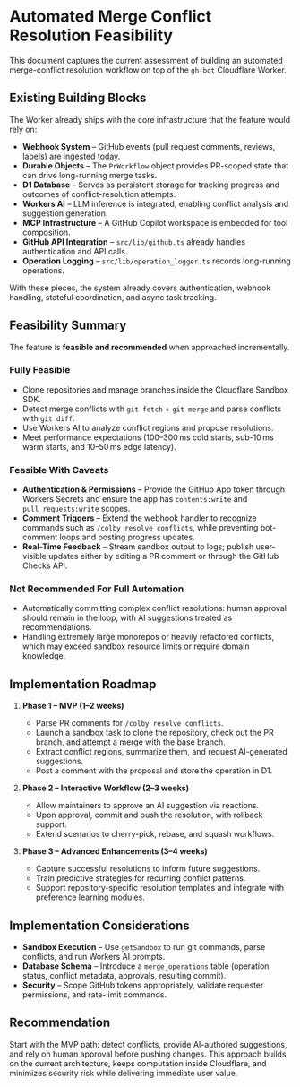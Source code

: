 # Automated Merge Conflict Resolution Feasibility

This document captures the current assessment of building an automated merge-conflict resolution workflow on top of the `gh-bot` Cloudflare Worker.

## Existing Building Blocks

The Worker already ships with the core infrastructure that the feature would rely on:

- **Webhook System** – GitHub events (pull request comments, reviews, labels) are ingested today.
- **Durable Objects** – The `PrWorkflow` object provides PR-scoped state that can drive long-running merge tasks.
- **D1 Database** – Serves as persistent storage for tracking progress and outcomes of conflict-resolution attempts.
- **Workers AI** – LLM inference is integrated, enabling conflict analysis and suggestion generation.
- **MCP Infrastructure** – A GitHub Copilot workspace is embedded for tool composition.
- **GitHub API Integration** – `src/lib/github.ts` already handles authentication and API calls.
- **Operation Logging** – `src/lib/operation_logger.ts` records long-running operations.

With these pieces, the system already covers authentication, webhook handling, stateful coordination, and async task tracking.

## Feasibility Summary

The feature is **feasible and recommended** when approached incrementally.

### Fully Feasible

- Clone repositories and manage branches inside the Cloudflare Sandbox SDK.
- Detect merge conflicts with `git fetch` + `git merge` and parse conflicts with `git diff`.
- Use Workers AI to analyze conflict regions and propose resolutions.
- Meet performance expectations (100–300 ms cold starts, sub-10 ms warm starts, and 10–50 ms edge latency).

### Feasible With Caveats

- **Authentication & Permissions** – Provide the GitHub App token through Workers Secrets and ensure the app has `contents:write` and `pull_requests:write` scopes.
- **Comment Triggers** – Extend the webhook handler to recognize commands such as `/colby resolve conflicts`, while preventing bot-comment loops and posting progress updates.
- **Real-Time Feedback** – Stream sandbox output to logs; publish user-visible updates either by editing a PR comment or through the GitHub Checks API.

### Not Recommended For Full Automation

- Automatically committing complex conflict resolutions: human approval should remain in the loop, with AI suggestions treated as recommendations.
- Handling extremely large monorepos or heavily refactored conflicts, which may exceed sandbox resource limits or require domain knowledge.

## Implementation Roadmap

1. **Phase 1 – MVP (1–2 weeks)**
   - Parse PR comments for `/colby resolve conflicts`.
   - Launch a sandbox task to clone the repository, check out the PR branch, and attempt a merge with the base branch.
   - Extract conflict regions, summarize them, and request AI-generated suggestions.
   - Post a comment with the proposal and store the operation in D1.

2. **Phase 2 – Interactive Workflow (2–3 weeks)**
   - Allow maintainers to approve an AI suggestion via reactions.
   - Upon approval, commit and push the resolution, with rollback support.
   - Extend scenarios to cherry-pick, rebase, and squash workflows.

3. **Phase 3 – Advanced Enhancements (3–4 weeks)**
   - Capture successful resolutions to inform future suggestions.
   - Train predictive strategies for recurring conflict patterns.
   - Support repository-specific resolution templates and integrate with preference learning modules.

## Implementation Considerations

- **Sandbox Execution** – Use `getSandbox` to run git commands, parse conflicts, and run Workers AI prompts.
- **Database Schema** – Introduce a `merge_operations` table (operation status, conflict metadata, approvals, resulting commit).
- **Security** – Scope GitHub tokens appropriately, validate requester permissions, and rate-limit commands.

## Recommendation

Start with the MVP path: detect conflicts, provide AI-authored suggestions, and rely on human approval before pushing changes. This approach builds on the current architecture, keeps computation inside Cloudflare, and minimizes security risk while delivering immediate user value.
